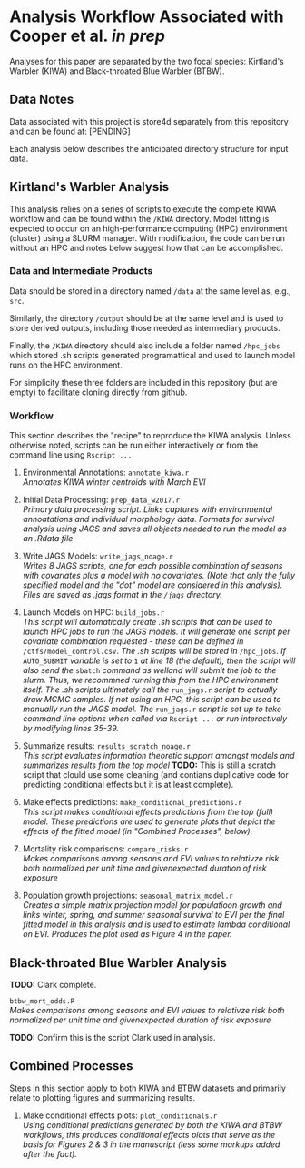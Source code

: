 # Analysis Workflow Associated with Cooper et al. *in prep*

Analyses for this paper are separated by the two focal species:  Kirtland's Warbler (KIWA) and Black-throated Blue Warbler (BTBW).

## Data Notes

Data associated with this project is store4d separately from this repository and can be found at: [PENDING]

Each analysis below describes the anticipated directory structure for input data.


## Kirtland's Warbler Analysis

This analysis relies on a series of scripts to execute the complete KIWA workflow and can be found within the `/KIWA` directory.  Model fitting is expected to occur on an high-performance computing (HPC) environment (cluster) using a SLURM manager.  With modification, the code can be run without an HPC and notes below suggest how that can be accomplished.

### Data and Intermediate Products

Data should be stored in a directory named `/data` at the same level as, e.g., `src`. 

Similarly, the directory `/output` should be at the same level and is used to store derived outputs, including those needed as intermediary products.

Finally, the `/KIWA` directory should also include a folder named `/hpc_jobs` which stored .sh scripts generated programattical and used to launch model runs on the HPC environment.

For simplicity these three folders are included in this repository (but are empty) to facilitate cloning directly from github.

### Workflow

This section describes the "recipe" to reproduce the KIWA analysis.  Unless otherwise noted, scripts can be run either interactively or from the command line using `Rscript ...`

1.  Environmental Annotations:  `annotate_kiwa.r`  
*Annotates KIWA winter centroids with March EVI*

2.  Initial Data Processing: `prep_data_w2017.r`  
*Primary data processing script.  Links captures with environmental annoatations and individual morphology data.  Formats for survival analysis using JAGS and saves all objects needed to run the model as an .Rdata file*

3.  Write JAGS Models: `write_jags_noage.r`  
*Writes 8 JAGS scripts, one for each possible combination of seasons with covariates plus a model with no covariates. (Note that only the fully specified model and the "dot" model are considered in this analysis).  Files are saved as .jags format in the `/jags` directory.*

4.  Launch Models on HPC: `build_jobs.r`  
*This script will automatically create .sh scripts that can be used to launch HPC jobs to run the JAGS models.  It will generate one script per covariate combination requested - these can be defined in* `/ctfs/model_control.csv`. *The .sh scripts will be stored in* `/hpc_jobs`. *If* `AUTO_SUBMIT` *variable is set to* `1` *at line 18 (the default), then the script will also send the* `sbatch` *command as welland will submit the job to the slurm.  Thus, we recommned running this from the HPC environment itself.  The .sh scripts ultimately call the* `run_jags.r` *script to actually draw MCMC samples.  If not using an HPC, this script can be used to manually run the JAGS model.  The* `run_jags.r` *script is set up to take command line options when called via* `Rscript ...` *or run interactively by modifying lines 35-39.*

5.  Summarize results: `results_scratch_noage.r`  
*This script evaluates information theoretic support amongst models and summarizes results from the top model*
**TODO:** This is still a scratch script that clould use some cleaning (and contians duplicative code for predicting conditional effects but it is at least complete).

6.  Make effects predictions: `make_conditional_predictions.r`  
*This script makes conditional effects predictions from the top (full) model.  These predictions are used to generate plots that depict the effects of the fitted model (in "Combined Processes", below).*

7. Mortality risk comparisons: `compare_risks.r`  
*Makes comparisons among seasons and EVI values to relativze risk both normalized per unit time and givenexpected duration of risk exposure*

8.  Population growth projections: `seasonal_matrix_model.r`  
*Creates a simple matrix projection model for populatioon growth and links winter, spring, and summer seasonal survival to EVI per the final fitted model in this analysis and is used to estimate lambda conditional on EVI.  Produces the plot used as Figure 4 in the paper.* 


## Black-throated Blue Warbler Analysis
**TODO:** Clark complete.

`btbw_mort_odds.R`  
*Makes comparisons among seasons and EVI values to relativze risk both normalized per unit time and givenexpected duration of risk exposure*

**TODO:** Confirm this is the script Clark used in analysis.


## Combined Processes
Steps in this section apply to both KIWA and BTBW datasets and primarily relate to plotting figures and summarizing results.


1.  Make conditional effects plots: `plot_conditionals.r`  
*Using conditional predictions generated by both the KIWA and BTBW workflows, this produces conditional effects plots that serve as the basis for FIgures 2 & 3 in the manuscript (less some markups added after the fact).*

